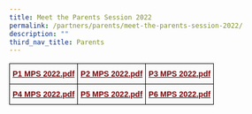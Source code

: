 ```yaml
---
title: Meet the Parents Session 2022
permalink: /partners/parents/meet-the-parents-session-2022/
description: ""
third_nav_title: Parents
---
```

<style type="text/css">
.tg  {border-collapse:collapse;border-spacing:0;}
.tg td{border-color:black;border-style:solid;border-width:1px;font-family:Arial, sans-serif;font-size:14px;
  overflow:hidden;padding:10px 5px;word-break:normal;}
.tg th{border-color:black;border-style:solid;border-width:1px;font-family:Arial, sans-serif;font-size:14px;
  font-weight:normal;overflow:hidden;padding:10px 5px;word-break:normal;}
.tg .tg-fws8{background-color:#FAFAFA;color:#7C080B;font-weight:bold;text-align:left;vertical-align:top}
</style>
<table class="tg">
<thead>
  <tr>
    <th class="tg-fws8"><a href="/files/P1%20MPS%202022.pdf"><span style="text-decoration:none;color:#7C080B">P1 MPS 2022.pdf</span></a><br></th>
    <th class="tg-fws8"><a href="/files/P2%20MPS%202022.pdf"><span style="text-decoration:none;color:#7C080B">P2 MPS 2022.pdf</span></a><br></th>
    <th class="tg-fws8"><a href="/files/P3%20MPS%202022.pdf"><span style="text-decoration:none;color:#7C080B">P3 MPS 2022.pdf</span></a><br></th>
  </tr>
</thead>
<tbody>
  <tr>
    <td class="tg-fws8"><a href="/files/P4%20MPS%202022.pdf"><span style="text-decoration:none;color:#7C080B">P4 MPS 2022.pdf</span></a><br></td>
    <td class="tg-fws8"><a href="/files/P5%20MPS%202022.pdf"><span style="text-decoration:none;color:#7C080B">P5 MPS 2022.pdf</span></a><br></td>
    <td class="tg-fws8"><a href="/files/P6%20MPS%202022.pdf"><span style="text-decoration:none;color:#7C080B">P6 MPS 2022.pdf</span></a></td>
  </tr>
</tbody>
</table>